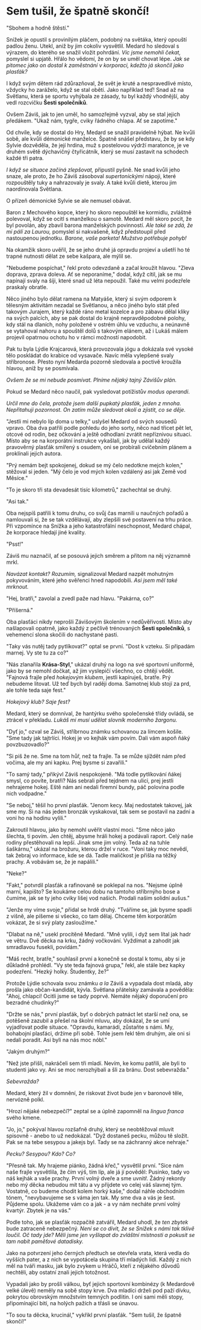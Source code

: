 # Sem tušil, že špatně skončí!

"Sbohem a hodně štěstí."

Snížek je opustil s provinilým pláčem, podobný na světáka, který opouští padlou ženu. Utekl, aniž by jim cokoliv vysvětlil. Medard ho sledoval s výrazem, do kterého se snažil vložit pohrdání. *Víc jsme nemohli čekat,* pomyslel si upjatě. Hřálo ho vědomí, že on by se uměl chovat lépe. *Jak se pitomec jako on dostal k zaměstnání v korporaci, kdežto já skončil jako plasťák?*

I když svým dětem rád zdůrazňoval, že svět je kruté a nespravedlivé místo, vždycky ho zaráželo, když se stal obětí. Jako například teď! Snad až na Světlanu, která se sportu vyhýbala ze zásady, tu byl každý vhodnější, aby vedl rozcvičku **Šesti společníků**.

Ovšem Záviš, jak to jen uměl, ho samozřejmě vyzval, aby se stal jejich předákem. "Ukaž nám, tygře, cviky řádného chlapa. Ať se zapotíme."

Od chvíle, kdy se dostal do Hry, Medard se snažil pravidelně hýbat. Ne kvůli sobě, ale kvůli démonické manželce. Špatně snášel představu, že by se kdy Sylvie dozvěděla, že její hrdina, muž s postelovou výdrží maratonce, je ve druhém světě dýchavičný čtyřicátník, který se musí zastavit na schodech každé tři patra. 

*I když se situace začíná zlepšovat,* připustil pyšně. Ne snad kvůli jeho snaze, ale proto, že ho Záviš zásoboval *supertonickými* nápoji, které rozpouštěly tuky a nahrazovaly je svaly. A také kvůli dietě, kterou jim naordinovala Světlana.

O přízeň démonické Sylvie se ale nemusel obávat. 

Baron z Mechového kopce, který ho skoro nepouštěl ke kormidlu, zvláštně polevoval, když se ocitl s manželkou o samotě. Medard měl skoro pocit, že byl povolán, aby zbavil barona manželských povinností. *Ale také se zdá, že mi pálí za Laurou,* pomyslel si nakvašeně, když předstoupil před nastoupenou jednotku. *Barone, vaše parketa! Mužstvo potřebuje pohyb!*

Na okamžik skoro uvěřil, že se jeho druhé já opravdu projeví a ušetří ho té trapné nutnosti dělat ze sebe kašpara, ale mýlil se.

"Nebudeme pospíchat," řekl proto odevzdaně a začal kroužit hlavou. "Zleva doprava, zprava doleva. Ať se neporaníme," dodal, když cítil, jak se mu napínají svaly na šíji, které snad už léta nepoužil. Také mu velmi podezřele praskaly obratle.

Něco jiného bylo dělat ramena na Matyáše, který si svým odporem k tělesným aktivitám nezadal se Světlanou, a něco jiného bylo stát před takovým Jurajem, který každé ráno metal kozelce a pro zábavu dělal kliky na svých palcích, aby se pak dostal do krajně nepravděpodobné polohy, kdy stál na dlaních, nohy položené v ostrém úhlu ve vzduchu, a neúnavně se vytahoval nahoru a spouštěl dolů s takovým elánem, až i Lukáš málem projevil opatrnou ochotu ho v rámci možností napodobit.

Pak tu byla Lýdie Krajcarová, která provozovala jógu a dokázala své vysoké tělo poskládat do krabice od vysavače. Navíc měla vylepšené svaly stříbronose. Přesto nyní Medarda pozorně sledovala a poctivě kroužila hlavou, aniž by se posmívala.

*Ovšem že se mi nebude posmívat. Plníme nějaký tajný Závišův plán.*

Pokud se Medard něco naučil, pak vysledovat potížistův *modus operandi*. 

*Určil mne do čela, protože jsem další pupkatý plasťák, jeden z mnoha. Nepřitahuji pozornost. On zatím může sledovat okolí a zjistit, co se děje.*

"Jestli mi nebylo líp doma u telky," uslyšel Medard od svých sousedů vpravo. Oba dva patřili podle pohledu do jeho sorty, něco nad třicet pět let, otcové od rodin, bez očkování a ještě odhodlaní zvrátit nepříznivou situaci. Místo aby se na korporátní instrukce vykašlali, jak by udělal každý pravověrný plasťák smířený s osudem, oni se probírali cvičebním plánem a proklínali jejich autora.

"Prý nemám bejt spokojenej, dokud se mý čelo nedotkne mejch kolen," stěžoval si jeden. "Mý čelo je vod mých kolen vzdálený asi jak Země vod Měsíce."

"To je skoro tři sta devadesát tisíc kilometrů," zachechtal se druhý.

"Asi tak."

Oba nejspíš patřili k tomu druhu, co svůj čas marnili u naučných pořadů a namlouvali si, že se tak vzdělávají, aby zlepšili své postavení na trhu práce. Při vzpomínce na Snížka a jeho katastrofální neschopnost, Medard chápal, že korporace hledají jiné kvality.

"Psst!"

Záviš mu naznačil, ať se posouvá jejich směrem a přitom na něj významně mrkl.

*Navázat kontakt? Rozumím,* signalizoval Medard nazpět mohutným pokyvováním, které jeho svěřenci hned napodobili. *Asi jsem měl také mrknout.*

"Hej, bratři," zavolal a zvedl paže nad hlavu. "Pakárna, co?"

"Příšerná."

Oba plasťáci nikdy neprošli Závišovým školením v nedůvěřivosti. Místo aby našlapovali opatrně, jako každý z pečlivě trénovaných **Šesti společníků**, s vehemencí slona skočili do nachystané pasti.

"Taky vás nutěj tady pytlíkovat?" optal se první. "Dost k vzteku. Si připadám marnej. Vy ste tu za co?"

"Nás zlanařila **Krása-Styl**," ukázal druhý na logo na své sportovní uniformě, jako by se nemohl dočkat, až jim vyslepičí všechno, co chtějí vědět.  "Fajnová frajle před *hokejovým klubem*, jestli kapíruješ, bratře. Prý nebudeme litovat. Už teď bych byl raději doma. Samotnej klub stojí za prd, ale tohle teda saje fest."

*Hokejový klub? Saje fest?*

Medard, který se domníval, že hantýrku svého společenské třídy ovládá, se ztrácel v překladu. *Lukáš mi musí udělat slovník moderního žargonu.*

"Dyť jo," ozval se Záviš, stříbrnou známku schovanou za límcem košile. "Sme tady jak tajtrlíci. Hokej je vo kejhák vám povím. Dali vám aspoň ňáký povzbuzovadlo?"

"Si piš že ne. Sme na tom hůř, než ta frajle. Ta se může sjíždět nám před vočima, ale my ani kapku. Prej bysme si zavařili."

"To samý tady," přikývl Záviš nespokojeně. "Má todle pytlíkování ňákej smysl, co povíte, bratři? Nás sebrali před tejdnem na ulici, prej jestli nehrajeme hokej. Eště nám ani nedali firemní bundy, páč polovina podle nich vodpadne."

"Se neboj," těšil ho první plasťák. "Jenom kecy. Maj nedostatek takovej, jak sme my. Si na nás jeden bronzák vyskakoval, tak sem se postavil na zadní a voni ho na hodinu vylili."

Zakroutil hlavou, jako by nemohl uvěřit vlastní moci. "Sme něco jako šlechta, ti povím. Jen chtěj, abysme hráli hokej a podávali raport. Celý naše rodiny přestěhovali na lepší. Jinak sme jim volný. Teda až na tuhle šaškárnu," ukázal na brožuru, kterou držel v ruce. "Voni taky moc nevědí, tak žebraj vo informace, kde se dá. Tadle maličkost je přišla na těžký prachy. A vobávám se, že je napálili."

"Neke?"

"Fakt," potvrdil plasťák a rafinovaně se poklepal na nos. "Nejsme úplně marní, kapišto? Se koukáme celou dobu na tamtoho stříbrnýho bose a čumíme, jak se ty jeho cviky lišej vod našich. Prodali našim solidní aušus."

"Jenže my víme svoje," přidal se hrdě druhý. "Tváříme se, jak bysme spadli z višně, ale píšeme si všecko, co tam dělaj. Chceme těm korporátům vokázat, že si svý platy zasloužíme."

"Dlabat na ně," usekl procítěně Medard. "Mně vylili, i dyž sem lítal jak hadr ve větru. Dvě děcka na krku, žádný vočkování. Vyždímat a zahodit jak smradlavou fusekli, povídám."

"Máš recht, bratře," souhlasil první a konečně se dostal k tomu, aby si je důkladně prohlédl. "Vy ste teda fajnová grupa," řekl, ale stále bez kapky podezření. "Hezký holky. Študentky, že?"

Protože Lýdie schovala svou známku *a la* Záviš a vypadala dost mladá, aby prošla jako občan-kandidát, kývla. Světlana přátelsky zamávala a pověděla: "Ahoj, chlapci! Ocitli jsme se tady poprvé. Nemáte nějaký doporučení pro bezradné chudinky?"

"Držte se nás," první plasťák, byť o dobrých patnáct let starší než ona, se potěšeně zazubil a přešel na školní mluvu, aby dokázal, že se umí vyjadřovat podle situace. "Opravdu, kamarádi, zůstaňte s námi. My, bohabojní plasťáci, držíme při sobě. Tohle jsem řekl těm druhým, ale oni si nedali poradit. Asi byli na nás moc nóbl."

"Jakým druhým?"

"Než jste přišli, nakráčeli sem tři mladí. Nevím, ke komu patřili, ale byli to studenti jako vy. Ani se moc nerozhýbali a šli za bránu. Dost sebevražda."

*Sebevražda?*

Medard, který žil v domnění, že riskovat život bude jen v baronově těle, nervózně polkl.

"Hrozí nějaké nebezpečí?" zeptal se a úplně zapomněl na *lingua franca* svého kmene.

"Jo, jo," pokýval hlavou rozšafně druhý, který se neobtěžoval mluvit spisovně - anebo to už nedokázal. "Dyž dostaneš pecku, můžou tě složit. Pak se na tebe sesypou a jakejs byl. Tady se na záchranný akce nehraje."

*Pecku? Sesypou? Kdo? Co?*

"Přesně tak. My hrajeme piánko, žádná křeč," vysvětlil první. "Sice nám naše frajle vysvětlila, že čím výš, tím líp, ale já jí pověděl: Pusinko, tady vo náš kejhák a vaše prachy. První volný dveře a sme uvnitř. Žádný rekordy nebo mý děcka nebudou mít tátu a vy přijdete vo celej váš slavnej tým. Vostatně, co budeme chodit kolem horký kaše," dodal náhle obchodním tónem, "nevybavujeme se s váma jen tak. My sme dva a vás je šest. Půjdeme spolu. Ukážeme vám co a jak - a vy nám necháte první volný kvartýr. Zbytek je na vás."

Podle toho, jak se plasťák rozpačitě zatvářil, Medard uhodl, že *ten zbytek* bude zatraceně nebezpečný. *Není se co divit, že se Snížek s námi tak tklivě loučil. Oč tady jde? Měli jsme jen vyšlapat do zvláštní místnosti a pokusit se tam nabít paměťové datadisky.*

Jako na potvrzení jeho černých předtuch se otevřela vrata, která vedla do vyšších pater, a z nich se vypotácela skupina tří mladých lidí. Každý z nich měl na tváři masku, jak bylo zvykem u Hráčů, kteří z nějakého důvodů nechtěli, aby ostatní znali jejich totožnost.

Vypadali jako by prošli válkou, byť jejich sportovní kombinézy (k Medardově velké úlevě) neměly na sobě stopy krve. Dva mladíci drželi pod paží dívku, pokrytou obrovským množstvím temných podlitin. I oni sami měli stopy, připomínající bití, na holých pažích a třásli se únavou.

"To sou ta děcka, krucinál," vykřikl první plasťák. "Sem tušil, že špatně skončí!"


